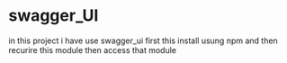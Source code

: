 # swagger_UI

<p>in this project i have use swagger_ui first this install usung npm and then recurire this module then access that module</p>
<a scr="swagger.ui>
